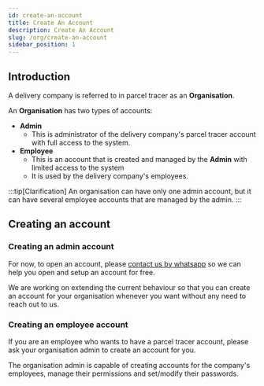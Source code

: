 ```yaml
---
id: create-an-account
title: Create An Account
description: Create An Account
slug: /org/create-an-account
sidebar_position: 1
---
```


## Introduction

A delivery company is referred to in parcel tracer as an **Organisation**.

An **Organisation** has two types of accounts:
- **Admin**
  - This is administrator of the delivery company's parcel tracer account with full access to the system.
- **Employee**
  - This is an account that is created and managed by the **Admin** with limited access to the system
  - It is used by the delivery company's employees.

:::tip[Clarification]
An organisation can have only one admin account, but it can have several employee accounts that are managed by the admin.
:::

## Creating an account

### Creating an admin account

For now, to open an account, please [contact us by whatsapp](https://wa.me/+33753560667) so we can help you open and setup an account for free.

We are working on extending the current behaviour so that you can create an account for your organisation whenever you want without any need to reach out to us.

### Creating an employee account

If you are an employee who wants to have a parcel tracer account, please ask your organisation admin to create an account for you.

The organisation admin is capable of creating accounts for the company's employees, manage their permissions and set/modify their passwords.